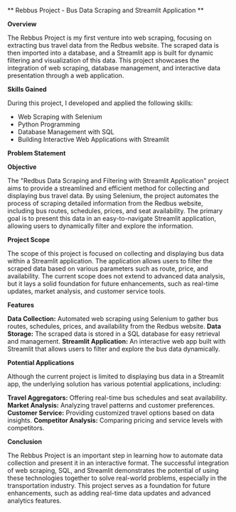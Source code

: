 ** Rebbus Project - Bus Data Scraping and Streamlit Application **

**Overview**

The Rebbus Project is my first venture into web scraping, focusing on extracting bus travel data from the Redbus website. The scraped data is then imported into a database, and a Streamlit app is built for dynamic filtering and visualization of this data. This project showcases the integration of web scraping, database management, and interactive data presentation through a web application.

**Skills Gained**

During this project, I developed and applied the following skills:

* Web Scraping with Selenium
* Python Programming
* Database Management with SQL
* Building Interactive Web Applications with Streamlit
  
**Problem Statement**

**Objective**

The "Redbus Data Scraping and Filtering with Streamlit Application" project aims to provide a streamlined and efficient method for collecting and displaying bus travel data. By using Selenium, the project automates the process of scraping detailed information from the Redbus website, including bus routes, schedules, prices, and seat availability. The primary goal is to present this data in an easy-to-navigate Streamlit application, allowing users to dynamically filter and explore the information.

**Project Scope**

The scope of this project is focused on collecting and displaying bus data within a Streamlit application. The application allows users to filter the scraped data based on various parameters such as route, price, and availability. The current scope does not extend to advanced data analysis, but it lays a solid foundation for future enhancements, such as real-time updates, market analysis, and customer service tools.

**Features**

**Data Collection:** Automated web scraping using Selenium to gather bus routes, schedules, prices, and availability from the Redbus website.
**Data Storage:** The scraped data is stored in a SQL database for easy retrieval and management.
**Streamlit Application:** An interactive web app built with Streamlit that allows users to filter and explore the bus data dynamically.

**Potential Applications**

Although the current project is limited to displaying bus data in a Streamlit app, the underlying solution has various potential applications, including:

**Travel Aggregators:** Offering real-time bus schedules and seat availability.
**Market Analysis:** Analyzing travel patterns and customer preferences.
**Customer Service:** Providing customized travel options based on data insights.
**Competitor Analysis:** Comparing pricing and service levels with competitors.

**Conclusion**

The Rebbus Project is an important step in learning how to automate data collection and present it in an interactive format. The successful integration of web scraping, SQL, and Streamlit demonstrates the potential of using these technologies together to solve real-world problems, especially in the transportation industry. This project serves as a foundation for future enhancements, such as adding real-time data updates and advanced analytics features.
